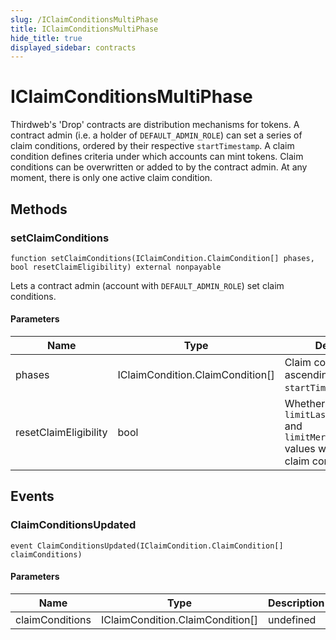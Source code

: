 ```yaml
---
slug: /IClaimConditionsMultiPhase
title: IClaimConditionsMultiPhase
hide_title: true
displayed_sidebar: contracts
---
```


# IClaimConditionsMultiPhase

Thirdweb&#39;s &#39;Drop&#39; contracts are distribution mechanisms for tokens. A contract admin (i.e. a holder of `DEFAULT_ADMIN_ROLE`) can set a series of claim conditions, ordered by their respective `startTimestamp`. A claim condition defines criteria under which accounts can mint tokens. Claim conditions can be overwritten or added to by the contract admin. At any moment, there is only one active claim condition.

## Methods

### setClaimConditions

```solidity
function setClaimConditions(IClaimCondition.ClaimCondition[] phases, bool resetClaimEligibility) external nonpayable
```

Lets a contract admin (account with `DEFAULT_ADMIN_ROLE`) set claim conditions.

#### Parameters

| Name                  | Type                             | Description                                                                                                      |
| --------------------- | -------------------------------- | ---------------------------------------------------------------------------------------------------------------- |
| phases                | IClaimCondition.ClaimCondition[] | Claim conditions in ascending order by `startTimestamp`.                                                         |
| resetClaimEligibility | bool                             | Whether to reset `limitLastClaimTimestamp` and `limitMerkleProofClaim` values when setting new claim conditions. |

## Events

### ClaimConditionsUpdated

```solidity
event ClaimConditionsUpdated(IClaimCondition.ClaimCondition[] claimConditions)
```

#### Parameters

| Name            | Type                             | Description |
| --------------- | -------------------------------- | ----------- |
| claimConditions | IClaimCondition.ClaimCondition[] | undefined   |
